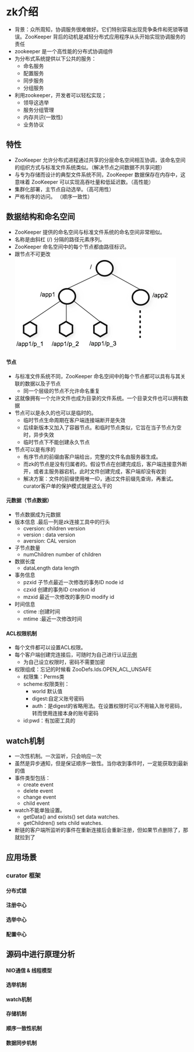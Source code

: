 # zk介绍
* 背景：众所周知，协调服务很难做好。它们特别容易出现竞争条件和死锁等错误。ZooKeeper 背后的动机是减轻分布式应用程序从头开始实现协调服务的责任
* zookeeper 是一个高性能的分布式协调组件
* 为分布式系统提供以下公共的服务：
  * 命名服务
  * 配置服务
  * 同步服务
  * 分组服务
* 利用zookeeper，开发者可以轻松实现；
  * 领导这选举
  * 服务分组管理
  * 内存共识(一致性)
  * 业务协议
## 特性
* ZooKeeper 允许分布式进程通过共享的分层命名空间相互协调，该命名空间的组织方式与标准文件系统类似。（解决节点之间数据不共享问题）
* 与专为存储而设计的典型文件系统不同，ZooKeeper 数据保存在内存中，这意味着 ZooKeeper 可以实现高吞吐量和低延迟数。（高性能）
* 集群化部署，主节点自动选举。（高可用性）
* 严格有序的访问。 （顺序一致性）

## 数据结构和命名空间
* ZooKeeper 提供的命名空间与标准文件系统的命名空间非常相似。
* 名称是由斜杠 (/) 分隔的路径元素序列。
* ZooKeeper 命名空间中的每个节点都由路径标识。
* 跟节点不可更改
![](../../../../../resources/zk/zk-node.png)
#### 节点
* 与标准文件系统不同，ZooKeeper 命名空间中的每个节点都可以具有与其关联的数据以及子节点
  * 同一个层级的节点不允许命名重复
* 这就像拥有一个允许文件也成为目录的文件系统。一个目录文件也可以拥有数据
* 节点可以是永久的也可以是临时的。
  * 临时节点生命周期在客户端连接端断开是失效
  * 后续新版本又加入了容器节点。和临时节点类似，它旨在当子节点为空时，异步失效
  * 临时节点下不能创建永久节点
* 节点可以是有序的
  * 有序节点的前缀由客户端给出，完整的文件名由服务器生成。
  * 而zk的节点是没有归属者的。假设节点在创建完成后，客户端连接意外断开，或者主服务器宕机，此时文件创建完成，客户端却没有收到
  * 解决方案：文件的前缀使用唯一ID，通过文件前缀先查询，再重试。curator客户单的保护模式就是这么干的

#### 元数据（节点数据）
* 节点数据成为元数据
* 版本信息 .最后一列是zk连接工具中的行头
  * cversion: children version
  * version : data version
  * aversion: CAL version
* 子节点数量
  * numChildren number of children
* 数据长度
  * dataLength  data length
* 事务信息
  * pzxid 子节点最近一次修改的事务ID     node id 
  * czxid 创建的事务ID                creation id     
  * mzxid 最近一次修改的事务ID          modify id
* 时间信息
  * ctime :创建时间
  * mtime :最近一次修改时间

#### ACL权限机制
* 每个文件都可以设置ACL权限。
* 每个客户端创建完连接后，可随时为自己进行认证[示例](../../../../../../../../DubboZk/zk-curator/src/main/java/com/example/ZKOpTest.java)
  * 为自己设立权限时，密码不需要加密
* 权限组成：忘记的时候看 ZooDefs.Ids.OPEN_ACL_UNSAFE
  * 权限集：Perms类
  * scheme:权限类别：
    * world 默认值 
    * digest:自定义账号密码 
    * auth：是digest的省略用法。在设置权限时可以不用输入账号密码，转而使用连接本身的账号密码
  * id:pwd：有加密工具的

## watch机制
* 一次性机制。一次监听，只会响应一次
* 虽然是异步通知，但是保证顺序一致性。当你收到事件时，一定能获取到最新的值
* 事件类型包括：
  * create event
  * delete event
  * change event
  * child event
* watch不能单独设置。
  * getData() and exists() set data watches. 
  * getChildren() sets child watches.
* 断链的客户端所监听的事件在重新连接后会重新注册，但如果节点删除了，那就拉到了


## 应用场景
### curator 框架
#### 分布式锁

#### 注册中心

#### 选举中心

#### 配置中心


## 源码中进行原理分析


#### NIO通信 & 线程模型


#### 选举机制


#### watch机制


#### 存储机制


#### 顺序一致性机制


#### 数据同步机制
